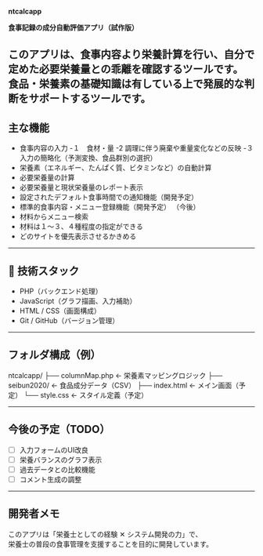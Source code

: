 **ntcalcapp**

**食事記録の成分自動評価アプリ（試作版）**

**このアプリは、食事内容より栄養計算を行い、自分で定めた必要栄養量との乖離を確認するツールです。**  
**食品・栄養素の基礎知識は有している上で発展的な判断をサポートするツールです。**
---

##  主な機能

- 食事内容の入力
  -１　食材・量
  -2 調理に伴う廃棄や重量変化などの反映
  -３　入力の簡略化（予測変換、食品群別の選択） 
- 栄養素（エネルギー、たんぱく質、ビタミンなど）の自動計算
- 必要栄養量の計算
- 必要栄養量と現状栄養量のレポート表示
- 設定されたデフォルト食事時間での通知機能（開発予定）
- 標準的食事内容・メニュー登録機能（開発予定）
（今後）
- 材料からメニュー検索
- 材料は１〜３、４種程度の指定ができる
- どのサイトを優先表示させるかきめる


---

## 🔧 技術スタック

- PHP（バックエンド処理）
- JavaScript（グラフ描画、入力補助）
- HTML / CSS（画面構成）
- Git / GitHub（バージョン管理）

---

## フォルダ構成（例）
ntcalcapp/
├── columnMap.php ← 栄養素マッピングロジック
├── seibun2020/ ← 食品成分データ（CSV）
├── index.html ← メイン画面（予定）
└── style.css ← スタイル定義（予定）

---

## 今後の予定（TODO）

- [ ] 入力フォームのUI改良
- [ ] 栄養バランスのグラフ表示
- [ ] 過去データとの比較機能
- [ ] コメント生成の調整

---

##  開発者メモ

このアプリは「栄養士としての経験 ✕ システム開発の力」で、  
栄養士の普段の食事管理を支援することを目的に開発しています。

